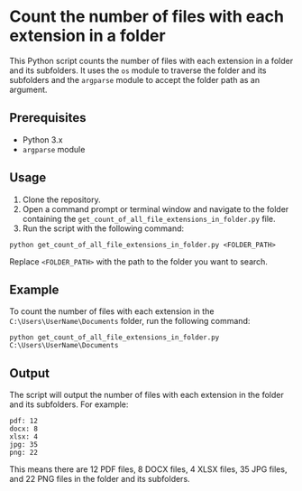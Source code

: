 # Count the number of files with each extension in a folder

This Python script counts the number of files with each extension in a folder and its subfolders. It uses the `os` module to traverse the folder and its subfolders and the `argparse` module to accept the folder path as an argument.

## Prerequisites

- Python 3.x
- `argparse` module

## Usage

1. Clone the repository.
2. Open a command prompt or terminal window and navigate to the folder containing the `get_count_of_all_file_extensions_in_folder.py` file.
3. Run the script with the following command:



```commandline
python get_count_of_all_file_extensions_in_folder.py <FOLDER_PATH>
```

Replace `<FOLDER_PATH>` with the path to the folder you want to search.

## Example

To count the number of files with each extension in the `C:\Users\UserName\Documents` folder, run the following command:

```commandline
python get_count_of_all_file_extensions_in_folder.py C:\Users\UserName\Documents
```


## Output

The script will output the number of files with each extension in the folder and its subfolders. For example:

```commandline
pdf: 12
docx: 8
xlsx: 4
jpg: 35
png: 22
```
This means there are 12 PDF files, 8 DOCX files, 4 XLSX files, 35 JPG files, and 22 PNG files in the folder and its subfolders.

